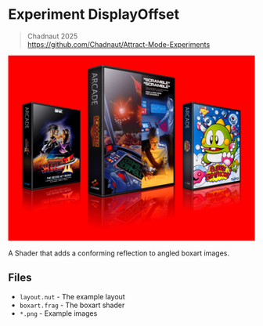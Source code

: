 # Experiment DisplayOffset

> Chadnaut 2025  
> https://github.com/Chadnaut/Attract-Mode-Experiments  

![Example](example.png)

A Shader that adds a conforming reflection to angled boxart images.

## Files

- `layout.nut` - The example layout
- `boxart.frag` - The boxart shader
- `*.png` - Example images
